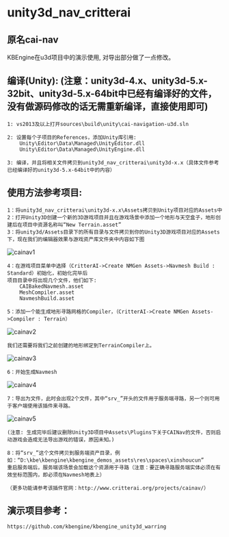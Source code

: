 unity3d_nav_critterai
=============

## 原名cai-nav
KBEngine在u3d项目中的演示使用, 对导出部分做了一点修改。

## 编译(Unity): (注意：unity3d-4.x、unity3d-5.x-32bit、unity3d-5.x-64bit中已经有编译好的文件， 没有做源码修改的话无需重新编译，直接使用即可)
	
	1: vs2013及以上打开sources\build\unity\cai-navigation-u3d.sln

	2: 设置每个子项目的References，添加Unity库引用:
		Unity\Editor\Data\Managed\UnityEditor.dll
		Unity\Editor\Data\Managed\UnityEngine.dll

	3: 编译，并且将相关文件拷贝到unity3d_nav_critterai\unity3d-x.x（具体文件参考已经编译好的unity3d-5.x-64bit中的内容）

## 使用方法参考项目:
	
	1：将unity3d_nav_critterai\unity3d-x.x\Assets拷贝到Unity项目对应的Assets中
	2：打开Unity3D创建一个新的3D游戏项目并且在游戏场景中添加一个地形与天空盒子，地形创建后在项目中资源名称叫“New Terrain.asset”
	3：将unity3d/Assets目录下的所有目录与文件拷贝到你的Unity3D游戏项目对应的Assets下，现在我们的编辑器效果与游戏资产库文件夹中内容如下图

![cainav1](https://kbengine.github.io/assets/img/screenshots/cainav1.jpg)

	4：在游戏项目菜单中选择（CritterAI->Create NMGen Assets->Navmesh Build : Standard）初始化，初始化完毕后
	项目目录中将出现几个文件，他们如下:
		CAIBakedNavmesh.asset
		MeshCompiler.asset
		NavmeshBuild.asset
	
	5：添加一个能生成地形寻路网格的Compiler，（CritterAI->Create NMGen Assets->Compiler : Terrain）

![cainav2](https://kbengine.github.io/assets/img/screenshots/cainav2.jpg)

	我们还需要将我们之前创建的地形绑定到TerrainCompiler上。

![cainav3](https://kbengine.github.io/assets/img/screenshots/cainav3.jpg)

	6：开始生成Navmesh

![cainav4](https://kbengine.github.io/assets/img/screenshots/cainav4.jpg)

	7：导出为文件，此时会出现2个文件，其中“srv_”开头的文件用于服务端寻路，另一个则可用于客户端使用该插件来寻路。

![cainav5](https://kbengine.github.io/assets/img/screenshots/cainav5.jpg)

	(注意: 生成完毕后建议删除Unity3D项目中Assets\Plugins下关于CAINav的文件，否则启动游戏会造成无法导出游戏的错误，原因未知。)

	8：将“srv_”这个文件拷贝到服务端资产目录，例如：“D:\kbe\kbengine\kbengine_demos_assets\res\spaces\xinshoucun”
	重启服务端后，服务端该场景会加载这个资源用于寻路（注意：要正确寻路服务端实体必须在有效坐标范围内，即必须在Navmesh地表上）

	（更多功能请参考该插件官网：http://www.critterai.org/projects/cainav/）


## 演示项目参考：

	https://github.com/kbengine/kbengine_unity3d_warring




